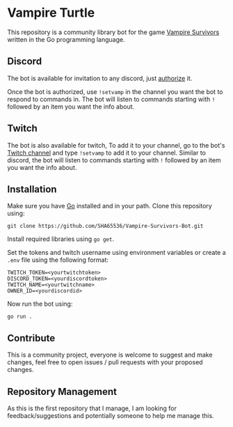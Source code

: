 # Vampire Turtle
This repository is a community library bot for the game [Vampire Survivors](https://store.steampowered.com/app/1794680/Vampire_Survivors/) written in the Go programming language.

## Discord
The bot is available for invitation to any discord, just [authorize](https://discord.com/api/oauth2/authorize?client_id=761955552091701258&permissions=52224&scope=bot) it.

Once the bot is authorized, use `!setvamp` in the channel you want the bot to respond to commands in. The bot will listen to commands starting with `!` followed by an item you want the info about.

## Twitch
The bot is also available for twitch, To add it to your channel, go to the bot's [Twitch channel](https://www.twitch.tv/turtlevampire) and type `!setvamp` to add it to your channel. Similar to discord, the bot will listen to commands starting with `!` followed by an item you want the info about.

## Installation
Make sure you have [Go](https://go.dev/) installed and in your path.
Clone this repository using:
``` 
git clone https://github.com/SHA65536/Vampire-Survivors-Bot.git
```
Install required libraries using `go get`.

Set the tokens and twitch username using environment variables or create a `.env` file using the following format:
```
TWITCH_TOKEN=<yourtwitchtoken>
DISCORD_TOKEN=<yourdiscordtoken>
TWITCH_NAME=<yourtwitchname>
OWNER_ID=<yourdiscordid>
```

Now run the bot using:
```
go run .
```

## Contribute
This is a community project, everyone is welcome to suggest and make changes, feel free to open issues / pull requests with your proposed changes.

## Repository Management
As this is the first repository that I manage, I am looking for feedback/suggestions and potentially someone to help me manage this.